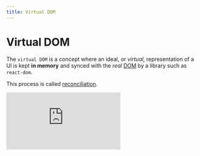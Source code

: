 ```yaml
---
title: Virtual DOM
---
```


# Virtual DOM

The `virtual DOM` is a concept where an ideal, or _virtual_, representation
of a Ul is kept **in memory** and synced with the _real_ [DOM](/knowledge/webdev/dom.md) by a library such as `react-dom`.

This process is called [reconciliation](/knowledge/react/reconciliation.md).

<iframe src="https://www.youtube.com/embed/rysTbzKOEO0" title="12 - ReactJS Virtual DOM - What are Virtual DOM, Reconciliation, Diffing, and Batch Update in React?" frameborder="0" allow="accelerometer; autoplay; clipboard-write; encrypted-media; gyroscope; picture-in-picture; web-share" allowfullscreen></iframe>

